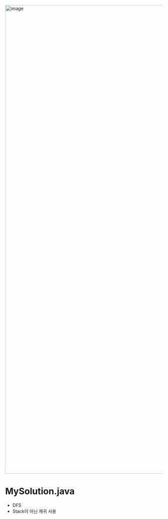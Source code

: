 <img width="1492" alt="image" src="https://user-images.githubusercontent.com/48542327/91673135-99a65980-eb6d-11ea-8eba-4c88b8a42658.png">

# MySolution.java
* DFS
* Stack이 아닌 재귀 사용
